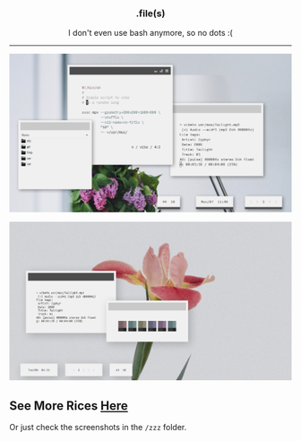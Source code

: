 <h3 align="center">.file(s)</h3>
<p align="center">I don't even use bash anymore, so no dots :(</p>

***

<p align="center"

![img](screenshots/what7.png)

</p>

<p align="center"

![img](screenshots/what9.png)

</p>

## See More Rices [Here](https://co1ncidence.github.io/rices/)
Or just check the screenshots in the `/zzz` folder.
